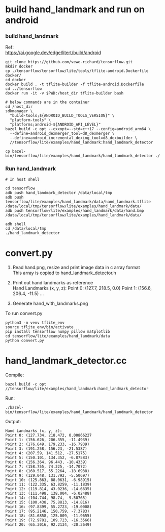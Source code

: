 # build hand_landmark and run on android
### build hand_landmark
Ref:  
https://ai.google.dev/edge/litert/build/android

```
git clone https://github.com/vewe-richard/tensorflow.git
mkdir docker
cp ./tensorflow/tensorflow/lite/tools/tflite-android.Dockerfile docker/
cd docker
docker build . -t tflite-builder -f tflite-android.Dockerfile
cd ../tensorflow
docker run -it -v $PWD:/host_dir tflite-builder bash

# below commands are in the container
cd /host_dir
sdkmanager \
  "build-tools;${ANDROID_BUILD_TOOLS_VERSION}" \
  "platform-tools" \
  "platforms;android-${ANDROID_API_LEVEL}"
bazel build -c opt --cxxopt=--std=c++17 --config=android_arm64 \
  --define=android_dexmerger_tool=d8_dexmerger \
  --define=android_incremental_dexing_tool=d8_dexbuilder \
  //tensorflow/lite/examples/hand_landmark:hand_landmark_detector 

cp bazel-bin/tensorflow/lite/examples/hand_landmark/hand_landmark_detector ./
```

### Run hand_landmark
```
# In host shell

cd tensorflow
adb push hand_landmark_detector /data/local/tmp
adb push tensorflow/lite/examples/hand_landmark/data/hand_landmark.tflite /data/local/tmp/tensorflow/lite/examples/hand_landmark/data/
adb push tensorflow/lite/examples/hand_landmark/data/hand.bmp /data/local/tmp/tensorflow/lite/examples/hand_landmark/data/

adb shell
cd /data/local/tmp
./hand_landmark_detector
```







# convert.py
1. Read hand.png, resize and print image data in c array format  
This array is copied to hand_landmark_detector.h

2. Print out hand landmarks as reference  
Hand Landmarks (x, y, z):
Point 0: (127.7, 218.5, 0.0)
Point 1: (156.6, 206.4, -11.5)
...

3. Generate hand_with_landmarks.png

To run convert.py
```
python3 -m venv tflite_env
source tflite_env/bin/activate
pip install tensorflow numpy pillow matplotlib
cd tensorflow/lite/examples/hand_landmark/data
python convert.py
```

# hand_landmark_detector.cc
Compile:  
```
bazel build -c opt //tensorflow/lite/examples/hand_landmark:hand_landmark_detector
```

Run:   
```
./bazel-bin/tensorflow/lite/examples/hand_landmark/hand_landmark_detector
```

Output:
```
Hand Landmarks (x, y, z):             
Point 0: (127.734, 218.472, 0.00866227
Point 1: (156.626, 206.355, -11.4939) 
Point 2: (176.649, 179.233, -16.7939) 
Point 3: (191.258, 156.23, -21.5387)  
Point 4: (207.59, 141.512, -27.5175)  
Point 5: (150.101, 134.352, -6.87583) 
Point 6: (156.364, 96.443, -10.4339)  
Point 7: (158.755, 74.325, -14.7072)  
Point 8: (160.517, 55.2264, -18.6938) 
Point 9: (129.048, 131.792, -5.50697) 
Point 10: (125.863, 88.0631, -6.98915)
Point 11: (122.335, 63.8259, -11.1839)
Point 12: (119.814, 43.0236, -14.6635)
Point 13: (111.498, 138.004, -6.02488)
Point 14: (104.744, 98.74, -9.50765)  
Point 15: (100.438, 75.8813, -14.816) 
Point 16: (97.8399, 55.2723, -19.0008)
Point 17: (95.2146, 150.759, -7.3783) 
Point 18: (81.6858, 125.009, -11.9655)
Point 19: (72.9781, 109.723, -16.3566)
Point 20: (65.3016, 92.2134, -20.3649)
```




